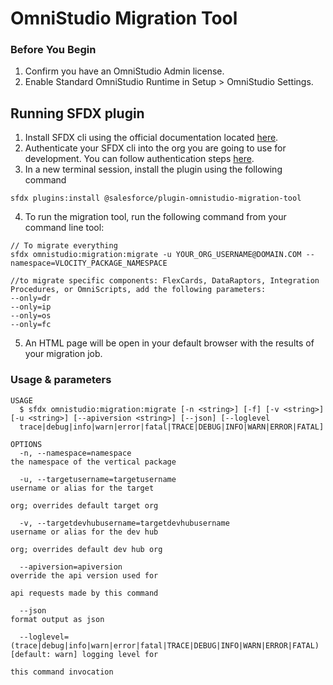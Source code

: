 OmniStudio Migration Tool
=========================


### Before You Begin
1. Confirm you have an OmniStudio Admin license.
2. Enable Standard OmniStudio Runtime in Setup > OmniStudio Settings.

## Running SFDX plugin

1. Install SFDX cli using the official documentation located [here](https://developer.salesforce.com/docs/atlas.en-us.sfdx_setup.meta/sfdx_setup/sfdx_setup_install_cli.htm).
2. Authenticate your SFDX cli into the org you are going to use for development. You can follow authentication steps [here](https://developer.salesforce.com/docs/atlas.en-us.sfdx_cli_reference.meta/sfdx_cli_reference/cli_reference_auth_web.htm).
3. In a new terminal session, install the plugin using the following command
```
sfdx plugins:install @salesforce/plugin-omnistudio-migration-tool
```
4. To run the migration tool, run the following command from your command line tool:
```
// To migrate everything
sfdx omnistudio:migration:migrate -u YOUR_ORG_USERNAME@DOMAIN.COM --namespace=VLOCITY_PACKAGE_NAMESPACE

//to migrate specific components: FlexCards, DataRaptors, Integration Procedures, or OmniScripts, add the following parameters:
--only=dr
--only=ip
--only=os
--only=fc
```
5. An HTML page will be open in your default browser with the results of your migration job.

### Usage & parameters

```
USAGE
  $ sfdx omnistudio:migration:migrate [-n <string>] [-f] [-v <string>] [-u <string>] [--apiversion <string>] [--json] [--loglevel 
  trace|debug|info|warn|error|fatal|TRACE|DEBUG|INFO|WARN|ERROR|FATAL]

OPTIONS
  -n, --namespace=namespace                                                         the namespace of the vertical package

  -u, --targetusername=targetusername                                               username or alias for the target
                                                                                    org; overrides default target org

  -v, --targetdevhubusername=targetdevhubusername                                   username or alias for the dev hub
                                                                                    org; overrides default dev hub org

  --apiversion=apiversion                                                           override the api version used for
                                                                                    api requests made by this command

  --json                                                                            format output as json

  --loglevel=(trace|debug|info|warn|error|fatal|TRACE|DEBUG|INFO|WARN|ERROR|FATAL)  [default: warn] logging level for
                                                                                    this command invocation

```